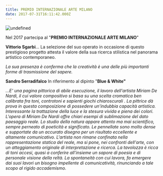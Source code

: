 ```yaml
---
title: PREMIO INTERNAZIONALE ARTE MILANO
date: 2017-07-31T16:11:42.000Z
---
```

![undefined](/uploads/IMG-9581.JPG)

Nel 2017 partecipa al "**PREMIO
INTERNAZIONALE ARTE MILANO**"

<!--more-->

**Vittorio Sgarbi**... La selezione del suo operato in occasione di
questo prestigioso progetto attesta il valore della sua ricerca stilistica nel
panorama artistico contemporaneo. 

_La sua presenza è conferma che la
creatività è una delle più importanti forme di trasmissione del sapere._

**Sandro
Serradifalco** In
riferimento al dipinto "**Blue & White"**

_...E' una pagina pittorica di
abile esecuzione, il lavoro dell'artista Miriam De Nardi, il cui valore
compositivo si basa su una scelta cromatica ben calibrata fra toni, controtoni
e sapienti giochi chiaroscurali . La pittrice dà prova in questa composizione
di possedere un'indubbia capacità artistica. Interessante la trattazione della
luce e la stesura vivida e piena dei colori. L'opera di Miriam De Nardi offre
chiari esempi di sublimazione del dato paesaggio reale. Lo studio della natura
appare attento ma mai scientifico, sempre perneato di poeticità e significato.
Le pennellate sono molto dense e supportate da un accurato disegno per un
risultato eccellente e altamente comunicativo. L'artista non rimane
confinata nella rappresentazione statica del reale, ma si pone, nei confronti
dell'arte, con un atteggiamento originale di interpretazione e ricerca. La
tavolozza è ricca di toni accesi, quasi a conferire all'insieme un sapore di
poesia e di personale visione della reltà. La spontaneità con cui lavora, fa
emergere dai suoi lavori un bisogno impellente di comunicatività, rinunciando a
tale scopo al rigido accademismo._
